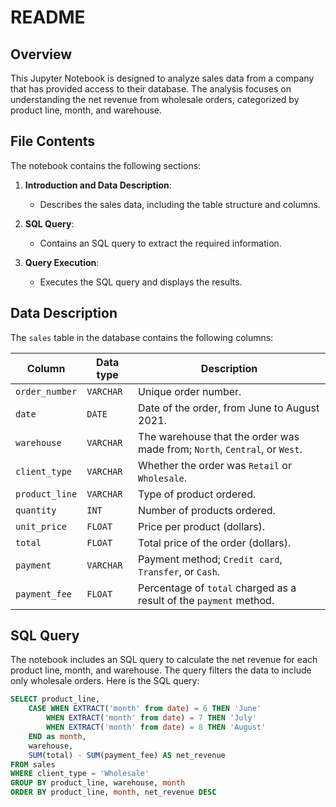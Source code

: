 # README

## Overview

This Jupyter Notebook is designed to analyze sales data from a company that has provided access to their database. The analysis focuses on understanding the net revenue from wholesale orders, categorized by product line, month, and warehouse.

## File Contents

The notebook contains the following sections:

1. **Introduction and Data Description**:
    - Describes the sales data, including the table structure and columns.
    
2. **SQL Query**:
    - Contains an SQL query to extract the required information.
    
3. **Query Execution**:
    - Executes the SQL query and displays the results.

## Data Description

The `sales` table in the database contains the following columns:

| Column       | Data type | Description                                          |
|--------------|-----------|------------------------------------------------------|
| `order_number` | `VARCHAR` | Unique order number.                                 |
| `date`         | `DATE`    | Date of the order, from June to August 2021.         |
| `warehouse`    | `VARCHAR` | The warehouse that the order was made from; `North`, `Central`, or `West`. |
| `client_type`  | `VARCHAR` | Whether the order was `Retail` or `Wholesale`.      |
| `product_line` | `VARCHAR` | Type of product ordered.                            |
| `quantity`     | `INT`     | Number of products ordered.                         |
| `unit_price`   | `FLOAT`   | Price per product (dollars).                        |
| `total`        | `FLOAT`   | Total price of the order (dollars).                 |
| `payment`      | `VARCHAR` | Payment method; `Credit card`, `Transfer`, or `Cash`. |
| `payment_fee`  | `FLOAT`   | Percentage of `total` charged as a result of the `payment` method. |

## SQL Query

The notebook includes an SQL query to calculate the net revenue for each product line, month, and warehouse. The query filters the data to include only wholesale orders. Here is the SQL query:

```sql
SELECT product_line,
    CASE WHEN EXTRACT('month' from date) = 6 THEN 'June'
        WHEN EXTRACT('month' from date) = 7 THEN 'July'
        WHEN EXTRACT('month' from date) = 8 THEN 'August'
    END as month,
    warehouse,
    SUM(total) - SUM(payment_fee) AS net_revenue
FROM sales
WHERE client_type = 'Wholesale'
GROUP BY product_line, warehouse, month
ORDER BY product_line, month, net_revenue DESC
